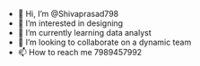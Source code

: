 - 👋 Hi, I’m @Shivaprasad798
- 👀 I’m interested in designing 
- 🌱 I’m currently learning data analyst 
- 💞️ I’m looking to collaborate on a dynamic team 
- 📫 How to reach me 7989457992

<!---
Shivaprasad798/Shivaprasad798 is a ✨ special ✨ repository because its `README.md` (this file) appears on your GitHub profile.
You can click the Preview link to take a look at your changes.
--->
